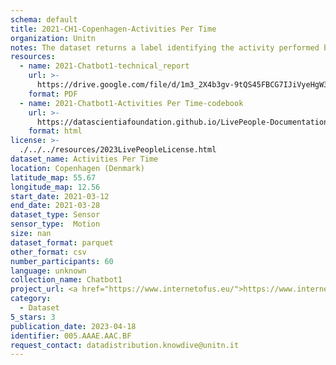 ```yaml
---
schema: default
title: 2021-CH1-Copenhagen-Activities Per Time
organization: Unitn
notes: The dataset returns a label identifying the activity performed by the user, accurately detected using low power signals from multiple sensors in the device. This is achieved using Google’s Activity Recognition API. Possible activities are; still, in_vehicle, on_bycicle, on_foot, running, tilting, walking. The dataset was collected as part of the WeNet project, a Horizon 2020 funded project that aims at developing a diversity-aware, machine-mediated paradigm for social interactions.
resources:
  - name: 2021-Chatbot1-technical_report
    url: >-
      https://drive.google.com/file/d/1m3_2X4b3gv-9tQS45FBCG7IJiVyeHgW3/view?usp=sharing
    format: PDF
  - name: 2021-Chatbot1-Activities Per Time-codebook
    url: >-
      https://datascientiafoundation.github.io/LivePeople-Documentation/2021-Chatbot1/2021_CH1_activitiespertime.html
    format: html
license: >-
  ./../../resources/2023LivePeopleLicense.html
dataset_name: Activities Per Time
location: Copenhagen (Denmark)
latitude_map: 55.67
longitude_map: 12.56
start_date: 2021-03-12
end_date: 2021-03-28
dataset_type: Sensor
sensor_type:  Motion
size: nan
dataset_format: parquet
other_format: csv
number_participants: 60
language: unknown
collection_name: Chatbot1
project_url: <a href="https://www.internetofus.eu/">https://www.internetofus.eu/</a>
category:
  - Dataset
5_stars: 3
publication_date: 2023-04-18
identifier: 005.AAAE.AAC.BF
request_contact: datadistribution.knowdive@unitn.it
---
```

